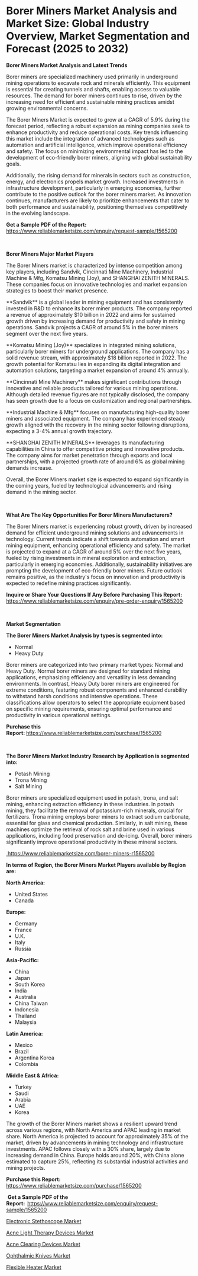 <p><h1>Borer Miners Market Analysis and Market Size: Global Industry Overview, Market Segmentation and Forecast (2025 to 2032)</h1></p><p><strong>Borer Miners Market Analysis and Latest Trends</strong></p>
<p><p>Borer miners are specialized machinery used primarily in underground mining operations to excavate rock and minerals efficiently. This equipment is essential for creating tunnels and shafts, enabling access to valuable resources. The demand for borer miners continues to rise, driven by the increasing need for efficient and sustainable mining practices amidst growing environmental concerns. </p><p>The Borer Miners Market is expected to grow at a CAGR of 5.9% during the forecast period, reflecting a robust expansion as mining companies seek to enhance productivity and reduce operational costs. Key trends influencing this market include the integration of advanced technologies such as automation and artificial intelligence, which improve operational efficiency and safety. The focus on minimizing environmental impact has led to the development of eco-friendly borer miners, aligning with global sustainability goals. </p><p>Additionally, the rising demand for minerals in sectors such as construction, energy, and electronics propels market growth. Increased investments in infrastructure development, particularly in emerging economies, further contribute to the positive outlook for the borer miners market. As innovation continues, manufacturers are likely to prioritize enhancements that cater to both performance and sustainability, positioning themselves competitively in the evolving landscape.</p></p>
<p><strong>Get a Sample PDF of the Report:&nbsp;</strong> <a href="https://www.reliablemarketsize.com/enquiry/request-sample/1565200?utm_campaign=3117&utm_medium=2&utm_source=Github&utm_content=ia&utm_term=08042025&utm_id=borer-miners">https://www.reliablemarketsize.com/enquiry/request-sample/1565200</a></p>
<p>&nbsp;</p>
<p><strong>Borer Miners Major Market Players</strong></p>
<p><p>The Borer Miners market is characterized by intense competition among key players, including Sandvik, Cincinnati Mine Machinery, Industrial Machine & Mfg, Komatsu Mining (Joy), and SHANGHAI ZENITH MINERALS. These companies focus on innovative technologies and market expansion strategies to boost their market presence.</p><p>**Sandvik** is a global leader in mining equipment and has consistently invested in R&D to enhance its borer miner products. The company reported a revenue of approximately $10 billion in 2022 and aims for sustained growth driven by increasing demand for productivity and safety in mining operations. Sandvik projects a CAGR of around 5% in the borer miners segment over the next five years.</p><p>**Komatsu Mining (Joy)** specializes in integrated mining solutions, particularly borer miners for underground applications. The company has a solid revenue stream, with approximately $18 billion reported in 2022. The growth potential for Komatsu lies in expanding its digital integration and automation solutions, targeting a market expansion of around 4% annually.</p><p>**Cincinnati Mine Machinery** makes significant contributions through innovative and reliable products tailored for various mining operations. Although detailed revenue figures are not typically disclosed, the company has seen growth due to a focus on customization and regional partnerships.</p><p>**Industrial Machine & Mfg** focuses on manufacturing high-quality borer miners and associated equipment. The company has experienced steady growth aligned with the recovery in the mining sector following disruptions, expecting a 3-4% annual growth trajectory.</p><p>**SHANGHAI ZENITH MINERALS** leverages its manufacturing capabilities in China to offer competitive pricing and innovative products. The company aims for market penetration through exports and local partnerships, with a projected growth rate of around 6% as global mining demands increase.</p><p>Overall, the Borer Miners market size is expected to expand significantly in the coming years, fueled by technological advancements and rising demand in the mining sector.</p></p>
<p>&nbsp;</p>
<p><strong>What Are The Key Opportunities For Borer Miners Manufacturers?</strong></p>
<p><p>The Borer Miners market is experiencing robust growth, driven by increased demand for efficient underground mining solutions and advancements in technology. Current trends indicate a shift towards automation and smart mining equipment, enhancing operational efficiency and safety. The market is projected to expand at a CAGR of around 5% over the next five years, fueled by rising investments in mineral exploration and extraction, particularly in emerging economies. Additionally, sustainability initiatives are prompting the development of eco-friendly borer miners. Future outlook remains positive, as the industry's focus on innovation and productivity is expected to redefine mining practices significantly.</p></p>
<p><strong>Inquire or Share Your Questions If Any Before Purchasing This Report:</strong> <a href="https://www.reliablemarketsize.com/enquiry/pre-order-enquiry/1565200?utm_campaign=3117&utm_medium=2&utm_source=Github&utm_content=ia&utm_term=08042025&utm_id=borer-miners">https://www.reliablemarketsize.com/enquiry/pre-order-enquiry/1565200</a></p>
<p>&nbsp;</p>
<p><strong>Market Segmentation</strong></p>
<p><strong>The Borer Miners Market Analysis by types is segmented into:</strong></p>
<p><ul><li>Normal</li><li>Heavy Duty</li></ul></p>
<p><p>Borer miners are categorized into two primary market types: Normal and Heavy Duty. Normal borer miners are designed for standard mining applications, emphasizing efficiency and versatility in less demanding environments. In contrast, Heavy Duty borer miners are engineered for extreme conditions, featuring robust components and enhanced durability to withstand harsh conditions and intensive operations. These classifications allow operators to select the appropriate equipment based on specific mining requirements, ensuring optimal performance and productivity in various operational settings.</p></p>
<p><strong>Purchase this Report:&nbsp;</strong><a href="https://www.reliablemarketsize.com/purchase/1565200?utm_campaign=3117&utm_medium=2&utm_source=Github&utm_content=ia&utm_term=08042025&utm_id=borer-miners">https://www.reliablemarketsize.com/purchase/1565200</a></p>
<p>&nbsp;</p>
<p><strong>The Borer Miners Market Industry Research by Application is segmented into:</strong></p>
<p><ul><li>Potash Mining</li><li>Trona Mining</li><li>Salt Mining</li></ul></p>
<p><p>Borer miners are specialized equipment used in potash, trona, and salt mining, enhancing extraction efficiency in these industries. In potash mining, they facilitate the removal of potassium-rich minerals, crucial for fertilizers. Trona mining employs borer miners to extract sodium carbonate, essential for glass and chemical production. Similarly, in salt mining, these machines optimize the retrieval of rock salt and brine used in various applications, including food preservation and de-icing. Overall, borer miners significantly improve operational productivity in these mineral sectors.</p></p>
<p><a href="https://www.reliablemarketsize.com/borer-miners-r1565200?utm_campaign=3117&utm_medium=2&utm_source=Github&utm_content=ia&utm_term=08042025&utm_id=borer-miners">&nbsp;https://www.reliablemarketsize.com/borer-miners-r1565200</a></p>
<p><strong>In terms of Region, the Borer Miners Market Players available by Region are:</strong></p>
<p>
    <p> <strong> North America: </strong>
        <ul>
            <li>United States</li>
            <li>Canada</li>
        </ul>
        </p> 
    <p> <strong> Europe: </strong>
        <ul>
            <li>Germany</li>
            <li>France</li>
            <li>U.K.</li>
            <li>Italy</li>
            <li>Russia</li>
        </ul>
        </p> 
    <p> <strong> Asia-Pacific: </strong>
        <ul>
            <li>China</li>
            <li>Japan</li>
            <li>South Korea</li>
            <li>India</li>
            <li>Australia</li>
            <li>China Taiwan</li>
            <li>Indonesia</li>
            <li>Thailand</li>
            <li>Malaysia</li>
        </ul>
        </p> 
    <p> <strong> Latin America: </strong>
        <ul>
            <li>Mexico</li>
            <li>Brazil</li>
            <li>Argentina Korea</li>
            <li>Colombia</li>
        </ul>
        </p> 
    <p> <strong> Middle East & Africa: </strong>
        <ul>
            <li>Turkey</li>
            <li>Saudi</li>
            <li>Arabia</li>
            <li>UAE</li>
            <li>Korea</li>
        </ul>
    </p>
    </p>
<p><p>The growth of the Borer Miners market shows a resilient upward trend across various regions, with North America and APAC leading in market share. North America is projected to account for approximately 35% of the market, driven by advancements in mining technology and infrastructure investments. APAC follows closely with a 30% share, largely due to increasing demand in China. Europe holds around 20%, with China alone estimated to capture 25%, reflecting its substantial industrial activities and mining projects.</p></p>
<p><strong>Purchase this Report: </strong><a href="https://www.reliablemarketsize.com/purchase/1565200?utm_campaign=3117&utm_medium=2&utm_source=Github&utm_content=ia&utm_term=08042025&utm_id=borer-miners">https://www.reliablemarketsize.com/purchase/1565200</a></p>
<p>&nbsp;<strong>Get a Sample PDF of the Report:&nbsp;&nbsp;</strong><a href="https://www.reliablemarketsize.com/enquiry/request-sample/1565200?utm_campaign=3117&utm_medium=2&utm_source=Github&utm_content=ia&utm_term=08042025&utm_id=borer-miners">https://www.reliablemarketsize.com/enquiry/request-sample/1565200</a></p>
<p><strong></strong></p>
<p><p><a href="https://www.linkedin.com/pulse/electronic-stethoscope-market-size-share-analysis-forecasted-zrmpc?utm_campaign=3117&utm_medium=2&utm_source=Github&utm_content=ia&utm_term=08042025&utm_id=borer-miners">Electronic Stethoscope Market</a></p><p><a href="https://www.linkedin.com/pulse/acne-light-therapy-devices-market-size-expanding-rapidly-xnnbc?utm_campaign=3117&utm_medium=2&utm_source=Github&utm_content=ia&utm_term=08042025&utm_id=borer-miners">Acne Light Therapy Devices Market</a></p><p><a href="https://www.linkedin.com/pulse/explore-acne-clearing-devices-markets-growth-trajectory-hcpuc?utm_campaign=3117&utm_medium=2&utm_source=Github&utm_content=ia&utm_term=08042025&utm_id=borer-miners">Acne Clearing Devices Market</a></p><p><a href="https://www.linkedin.com/pulse/unlocking-insights-ophthalmic-knives-market-2025-2032-135-cagr-v150c?utm_campaign=3117&utm_medium=2&utm_source=Github&utm_content=ia&utm_term=08042025&utm_id=borer-miners">Ophthalmic Knives Market</a></p><p><a href="https://github.com/lizonbochil23/Market-Research-Report-List-1/blob/main/flexible-heater-market.md?utm_campaign=3117&utm_medium=2&utm_source=Github&utm_content=ia&utm_term=08042025&utm_id=borer-miners">Flexible Heater Market</a></p></p>
